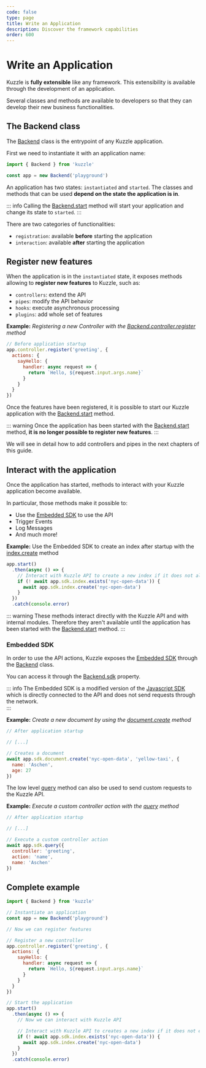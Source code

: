 ```yaml
---
code: false
type: page
title: Write an Application
description: Discover the framework capabilities
order: 600
---
```


# Write an Application

Kuzzle is **fully extensible** like any framework. This extensibility is available through the development of an application.

Several classes and methods are available to developers so that they can develop their new business functionalities.

## The Backend class

The [Backend](/core/2/some-link) class is the entrypoint of any Kuzzle application.  

First we need to instantiate it with an application name:

```js
import { Backend } from 'kuzzle'

const app = new Backend('playground')
```

An application has two states: `instantiated` and `started`. The classes and methods that can be used **depend on the state the application is in**. 

::: info
Calling the [Backend.start](/core/2/some-link) method will start your application and change its state to `started`.
:::

There are two categories of functionalities:
 - `registration`: available **before** starting the application
 - `interaction`: available **after** starting the application

## Register new features

When the application is in the `instantiated` state, it exposes methods allowing to **register new features** to Kuzzle, such as:
 - `controllers`: extend the API
 - `pipes`: modify the API behavior
 - `hooks`: execute asynchronous processing
 - `plugins`: add whole set of features

**Example:** _Registering a new Controller with the [Backend.controller.register](/core/2/some-link) method_
```js
// Before application startup
app.controller.register('greeting', {
  actions: {
    sayHello: {
      handler: async request => {
        return `Hello, ${request.input.args.name}`
      }
    }
  }
})
```

Once the features have been registered, it is possible to start our Kuzzle application with the [Backend.start](/core/2/some-link) method.

::: warning
Once the application has been started with the [Backend.start](/core/2/some-link) method, **it is no longer possible to register new features**.
:::

We will see in detail how to add controllers and pipes in the next chapters of this guide.

## Interact with the application

Once the application has started, methods to interact with your Kuzzle application become available.

In particular, those methods make it possible to:
 - Use the [Embedded SDK](/core/2/some-link) to use the API
 - Trigger Events
 - Log Messages
 - And much more!

**Example:** Use the Embedded SDK to create an index after startup with the [index.create](/sdk/js/7/controllers/index/create) method
```js
app.start()
  .then(async () => {
    // Interact with Kuzzle API to create a new index if it does not already exist
    if (! await app.sdk.index.exists('nyc-open-data')) {
      await app.sdk.index.create('nyc-open-data')
    }
  })
  .catch(console.error)
```

::: warning
These methods interact directly with the Kuzzle API and with internal modules. Therefore they aren't available until the application has been started with the [Backend.start](/core/2/some-link) method.
:::

### Embedded SDK

In order to use the API actions, Kuzzle exposes the [Embedded SDK](/core/2/some-link) through the [Backend](/core/2/some-link) class.  

You can access it through the [Backend.sdk](/core/2/some-link) property.  

::: info
The Embedded SDK is a modified version of the [Javascript SDK](/sdk/js/7) which is directly connected to the API and does not send requests through the network.  
:::

**Example:** _Create a new document by using the [document.create](/sdk/js/7/controllers/document/create) method_
```js
// After application startup

// [...]

// Creates a document
await app.sdk.document.create('nyc-open-data', 'yellow-taxi', {
  name: 'Aschen',
  age: 27
})
```

The low level [query](/sdk/js/7/core-classes/kuzzle/query) method can also be used to send custom requests to the Kuzzle API.  

**Example:** _Execute a custom controller action with the [query](/sdk/js/7/core-classes/kuzzle/query) method_
```js
// After application startup

// [...]

// Execute a custom controller action
await app.sdk.query({
  controller: 'greeting',
  action: 'name',
  name: 'Aschen'
})
```

## Complete example

```js
import { Backend } from 'kuzzle'

// Instantiate an application
const app = new Backend('playground')

// Now we can register features

// Register a new controller
app.controller.register('greeting', {
  actions: {
    sayHello: {
      handler: async request => {
        return `Hello, ${request.input.args.name}`
      }
    }
  }
})

// Start the application
app.start()
  .then(async () => {
    // Now we can interact with Kuzzle API

    // Interact with Kuzzle API to creates a new index if it does not exists
    if (! await app.sdk.index.exists('nyc-open-data')) {
      await app.sdk.index.create('nyc-open-data')
    }
  })
  .catch(console.error)
```
